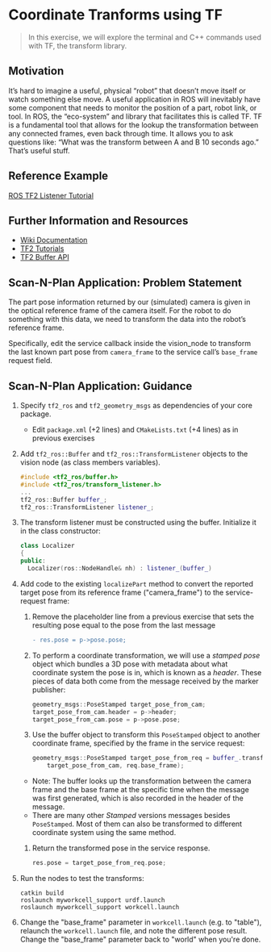 # Coordinate Tranforms using TF
>In this exercise, we will explore the terminal and C++ commands used with TF, the transform library.

## Motivation
It’s hard to imagine a useful, physical “robot” that doesn’t move itself or watch something else move. A useful application in ROS will inevitably have some component that needs to monitor the position of a part, robot link, or tool. In ROS, the “eco-system” and library that facilitates this is called TF.
TF is a fundamental tool that allows for the lookup the transformation between any connected frames, even back through time. It allows you to ask questions like: “What was the transform between A and B 10 seconds ago.” That’s useful stuff.


## Reference Example
[ROS TF2 Listener Tutorial](http://wiki.ros.org/tf2/Tutorials/Writing%20a%20tf2%20listener%20%28C%2B%2B%29)

## Further Information and Resources
 * [Wiki Documentation](http://wiki.ros.org/tf2)
 * [TF2 Tutorials](http://wiki.ros.org/tf2/Tutorials)
 * [TF2 Buffer API](http://docs.ros.org/melodic/api/tf2_ros/html/c++/classtf2__ros_1_1Buffer.html)

## Scan-N-Plan Application: Problem Statement
The part pose information returned by our (simulated) camera is given in the optical reference frame of the camera itself. For the robot to do something with this data, we need to transform the data into the robot’s reference frame.

Specifically, edit the service callback inside the vision_node to transform the last known part pose from `camera_frame` to the service call’s `base_frame` request field.


## Scan-N-Plan Application: Guidance

 1. Specify `tf2_ros` and `tf2_geometry_msgs` as dependencies of your core package.

    * Edit `package.xml` (+2 lines) and `CMakeLists.txt` (+4 lines) as in previous exercises

 1. Add `tf2_ros::Buffer` and `tf2_ros::TransformListener` objects to the vision node (as class members variables). 

    ``` c++
    #include <tf2_ros/buffer.h>
    #include <tf2_ros/transform_listener.h>
    ...
    tf2_ros::Buffer buffer_;
    tf2_ros::TransformListener listener_;
    ```

 1. The transform listener must be constructed using the buffer. Initialize it in the class constructor:

    ``` c++
    class Localizer
    {
    public:
      Localizer(ros::NodeHandle& nh) : listener_(buffer_)
    ```

 1. Add code to the existing `localizePart` method to convert the reported target pose from its reference frame ("camera_frame") to the service-request frame:

    1. Remove the placeholder line from a previous exercise that sets the resulting pose equal to the pose from the last message

       ``` diff
       - res.pose = p->pose.pose;
       ```

    1. To perform a coordinate transformation, we will use a _stamped pose_ object which bundles a 3D pose with metadata about what coordinate system the pose is in, which is known as a _header_. These pieces of data both come from the message received by the marker publisher:

       ``` c++
       geometry_msgs::PoseStamped target_pose_from_cam;
       target_pose_from_cam.header = p->header;
       target_pose_from_cam.pose = p->pose.pose;
       ```

    1. Use the buffer object to transform this `PoseStamped` object to another coordinate frame, specified by the frame in the service request:

       ``` c++
       geometry_msgs::PoseStamped target_pose_from_req = buffer_.transform(
           target_pose_from_cam, req.base_frame);
       ```
      - Note: The buffer looks up the transformation between the camera frame and the base frame at the specific time when the message was first generated, which is also recorded in the header of the message.
      - There are many other _Stamped_ versions messages besides `PoseStamped`. Most of them can also be transformed to different coordinate system using the same method.

    1. Return the transformed pose in the service response. 

       ``` c++
       res.pose = target_pose_from_req.pose;
       ```

 1. Run the nodes to test the transforms:

    ```
    catkin build
    roslaunch myworkcell_support urdf.launch
    roslaunch myworkcell_support workcell.launch
    ```

 1. Change the "base_frame" parameter in `workcell.launch` (e.g. to "table"), relaunch the `workcell.launch` file, and note the different pose result.  Change the "base_frame" parameter back to "world" when you're done.
